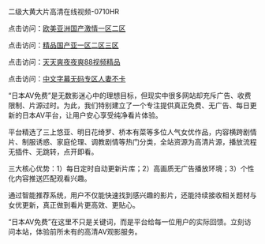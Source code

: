 二级大黄大片高清在线视频-0710HR

点击访问：<a href="https://heiliaoe8ajia.pages.dev">欧美亚洲国产激情一区二区</a>

点击访问：<a href="https://heiliaoxwd5i8.pages.dev">精品国产亚一区二区三区</a>

点击访问：<a href="https://heiliaozj3tjd.pages.dev">天天爽夜夜爽88视频精品</a>

点击访问：<a href="https://heiliaoga6s9v.pages.dev">中文字幕无码专区人妻不卡</a>

“日本AV免费”是无数影迷心中的理想目标，但现实中很多网站却充斥广告、收费限制、片源过时。为此，我们特别建立了一个专注提供真正免费、无广告、每日更新的日本AV平台，让用户安心享受纯净看片体验。

平台精选了三上悠亚、明日花绮罗、桥本有菜等多位人气女优作品，内容横跨剧情片、制服诱惑、家庭伦理、调教剧情等热门分类，全站资源为高清片源，播放流程无插件、无跳转，点开即看。

三大核心优势：1）每日定时自动更新片库；2）高画质无广告播放环境；3）个性化内容推送匹配观看兴趣。

通过智能推荐系统，用户不仅能快速找到感兴趣的影片，还能持续接收相关题材与女优更新，真正做到看片更高效、更贴心。

“日本AV免费”在这里不只是关键词，而是平台给每一位用户的实际回馈。立刻访问本站，体验前所未有的高清AV观影服务。

<span style="display:none;">[Canonical link](https://github.com/shht20250710/riben1254)</span>
